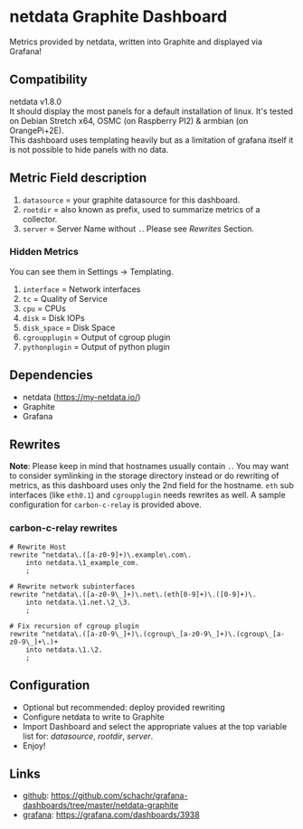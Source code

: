 # netdata Graphite Dashboard
Metrics provided by netdata, written into Graphite and displayed via Grafana!

## Compatibility
netdata v1.8.0<br/>
It should display the most panels for a default installation of linux. It's tested on Debian Stretch x64, OSMC (on Raspberry PI2) & armbian (on OrangePi+2E).<br/>
This dashboard uses templating heavily but as a limitation of grafana itself it is not possible to hide panels with no data.

## Metric Field description
1. `datasource` = your graphite datasource for this dashboard.
1. `rootdir` = also known as prefix, used to summarize metrics of a collector.
1. `server` = Server Name without `.`. Please see *Rewrites* Section.

### Hidden Metrics
You can see them in Settings -> Templating.
1. `interface` = Network interfaces
1. `tc` = Quality of Service
1. `cpu` = CPUs
1. `disk` = Disk IOPs
1. `disk_space` = Disk Space
1. `cgroupplugin` = Output of cgroup plugin
1. `pythonplugin` = Output of python plugin

## Dependencies
- netdata (https://my-netdata.io/)
- Graphite 
- Grafana

## Rewrites
**Note**: Please keep in mind that hostnames usually contain `.`. You may want to consider symlinking in the storage directory instead or do rewriting of metrics, as this dashboard uses only the 2nd field for the hostname. `eth` sub interfaces (like `eth0.1`) and `cgroupplugin` needs rewrites as well. A sample configuration for `carbon-c-relay` is provided above.

### carbon-c-relay rewrites
```
# Rewrite Host
rewrite ^netdata\.([a-z0-9]+)\.example\.com\.
    into netdata.\1_example_com.
    ;

# Rewrite network subinterfaces
rewrite ^netdata\.([a-z0-9\_]+)\.net\.(eth[0-9]+)\.([0-9]+)\.
    into netdata.\1.net.\2_\3.
    ;

# Fix recursion of cgroup plugin
rewrite ^netdata\.([a-z0-9\_]+)\.(cgroup\_[a-z0-9\_]+)\.(cgroup\_[a-z0-9\_]+\.)+
    into netdata.\1.\2.
    ;
```


## Configuration
- Optional but recommended: deploy provided rewriting
- Configure netdata to write to Graphite
- Import Dashboard and select the appropriate values at the top variable list for: *datasource*, *rootdir*, *server*.
- Enjoy!

## Links
- [github](https://github.com/schachr/grafana-dashboards/tree/master/netdata-graphite): https://github.com/schachr/grafana-dashboards/tree/master/netdata-graphite
- [grafana](https://grafana.com/dashboards/3938): https://grafana.com/dashboards/3938
